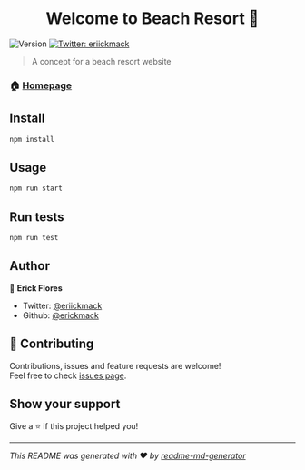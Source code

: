 <h1 align="center">Welcome to Beach Resort 👋</h1>
<p>
  <img alt="Version" src="https://img.shields.io/badge/version-1.0.0-blue.svg?cacheSeconds=2592000" />
  <a href="https://twitter.com/eriickmack">
    <img alt="Twitter: eriickmack" src="https://img.shields.io/twitter/follow/eriickmack.svg?style=social" target="_blank" />
  </a>
</p>

> A concept for a beach resort website

### 🏠 [Homepage](https://github.com/erickmack/BeachResort)

## Install

```sh
npm install
```

## Usage

```sh
npm run start
```

## Run tests

```sh
npm run test
```

## Author

👤 **Erick Flores**

* Twitter: [@eriickmack](https://twitter.com/eriickmack)
* Github: [@erickmack](https://github.com/erickmack)

## 🤝 Contributing

Contributions, issues and feature requests are welcome!<br />Feel free to check [issues page](https://github.com/erickmack/resort/issues).

## Show your support

Give a ⭐️ if this project helped you!

***
_This README was generated with ❤️ by [readme-md-generator](https://github.com/kefranabg/readme-md-generator)_
